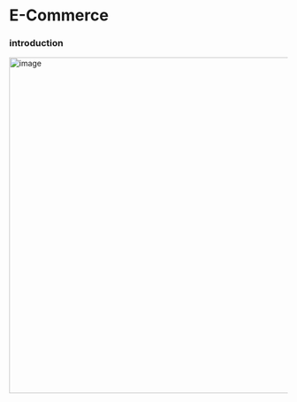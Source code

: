 # E-Commerce

### introduction
<img width="539" height="607" alt="image" src="https://github.com/user-attachments/assets/f916996c-b0db-4c51-8ab3-e0387edb73d7" />
